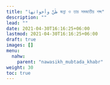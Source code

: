 ```yaml
---
title: "ظَنَّ وأخواتها জন্না ও তার সমজাতীয় শব্দ"
description: ""
lead: ""
date: 2021-04-30T16:16:25+06:00
lastmod: 2021-04-30T16:16:25+06:00
draft: true
images: []
menu: 
  nahw:
    parent: "nawasikh_mubtada_khabr"
weight: 30
toc: true
---
```




